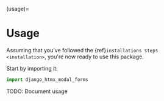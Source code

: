 (usage)=

# Usage

Assuming that you've followed the {ref}`installations steps <installation>`, you're now ready to use this package.

Start by importing it:

```python
import django_htmx_modal_forms
```

TODO: Document usage
